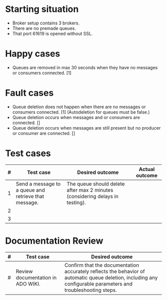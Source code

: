 # Starting situation
- Broker setup contains 3 brokers. 
- There are no premade queues. 
- That port 61619 is opened without SSL.

# Happy cases
- Queues are removed in max 30 seconds when they have no messages or consumers connected. [1]

# Fault cases
- Queue deletion does not happen when there are no messages or consumers connected. [1] (Autodeletion for queues must be false.)
- Queue deletion occurs when messages and or consumers are connected. []
- Queue deletion occurs when messages are still present but no producer or consumer are connected. []

# Test cases
| # | Test case | Desired outcome | Actual outcome |
| --- | --- | --- | --- |
| 1 | Send a message to a queue and retrieve that message. | The queue should delete after max 2 minutes (considering delays in testing). |  |
| 2 |  |  |  |
| 3 |  |  |  |

# Documentation Review
| # | Test case | Desired outcome |
| --- | --- | --- | 
| # | Review documentation in ADO WIKI. | Confirm that the documentation accurately reflects the behavior of automatic queue deletion, including any configurable parameters and troubleshooting steps. | 